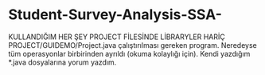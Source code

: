 # Student-Survey-Analysis-SSA-

KULLANDIĞIM HER ŞEY PROJECT FİLESİNDE LİBRARYLER HARİÇ
PROJECT/GUIDEMO/Project.java çalıştırılması gereken program.
Neredeyse tüm operasyonlar birbirinden ayrıldı (okuma kolaylığı için).
Kendi yazdığım *.java dosyalarına yorum yazdım.
